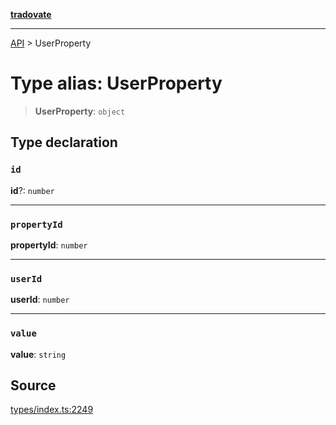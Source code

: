 [**tradovate**](../README.md)

***

[API](../API.md) > UserProperty

# Type alias: UserProperty

> **UserProperty**: `object`

## Type declaration

### `id`

**id**?: `number`

***

### `propertyId`

**propertyId**: `number`

***

### `userId`

**userId**: `number`

***

### `value`

**value**: `string`

## Source

[types/index.ts:2249](https://github.com/cgilly2fast/tradovate-typescript/blob/b1caea5/src/types/index.ts#L2249)
